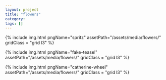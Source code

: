 ```yaml
---
layout: project
title: "flowers"
category: 
tags: []
---
```


<div class="content-container">
<div class="index-content">
<div class="grid-gutter"></div><div class="grid-sizer"></div>

{% include img.html pngName="spritz" assetPath="/assets/media/flowers/" gridClass = "grid l3" %}

{% include img.html pngName="fake-teasel" assetPath="/assets/media/flowers/" gridClass = "grid l3" %}

{% include img.html pngName="catherine-wheel" assetPath="/assets/media/flowers/" gridClass = "grid l3" %}

</div>
</div>

